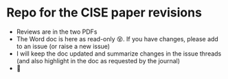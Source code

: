 # Repo for the CISE paper revisions

- Reviews are in the two PDFs
- The Word doc is here as read-only 😵. If you have changes, please add to an issue (or raise a new issue)
- I will keep the doc updated and summarize changes in the issue threads (and also highlight in the doc as requested by the journal)
- 🙏 

